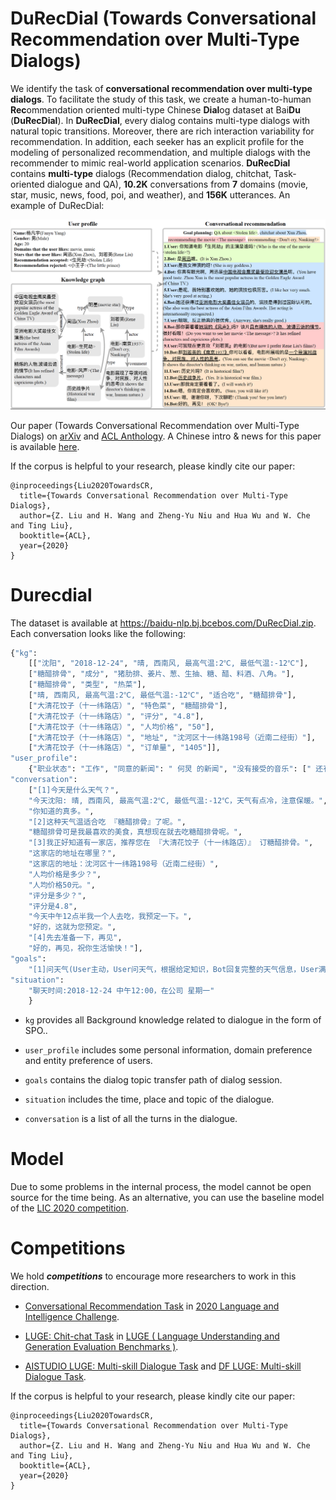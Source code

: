 DuRecDial (Towards Conversational Recommendation over Multi-Type Dialogs)
=============================

We identify the task of **conversational recommendation over multi-type dialogs**. To facilitate the study of this task, we create a human-to-human **Rec**ommendation oriented multi-type Chinese **Dial**og dataset at Bai**Du** (**DuRecDial**). In **DuRecDial**, every dialog contains multi-type dialogs with natural topic transitions. Moreover, there are rich interaction variability for recommendation. In addition, each seeker has an explicit profile for the modeling of personalized recommendation, and multiple dialogs with the recommender to mimic real-world application scenarios. **DuRecDial** contains **multi-type** dialogs (Recommendation dialog, chitchat, Task-oriented dialogue and QA), **10.2K** conversations from **7** domains (movie, star, music, news, food, poi, and weather), and **156K** utterances. An example of DuRecDial:

![example](images/Figure1.png)


Our paper (Towards Conversational Recommendation over Multi-Type Dialogs) on [arXiv](https://arxiv.org/abs/2005.03954) and [ACL Anthology](https://www.aclweb.org/anthology/2020.acl-main.98/). A Chinese intro & news for this paper is available [here](https://mp.weixin.qq.com/s/f3dCOc4Mog9eZTl0k5YQew). 

If the corpus is helpful to your research, please kindly cite our paper:

```
@inproceedings{Liu2020TowardsCR,
  title={Towards Conversational Recommendation over Multi-Type Dialogs},
  author={Z. Liu and H. Wang and Zheng-Yu Niu and Hua Wu and W. Che and Ting Liu},
  booktitle={ACL},
  year={2020}
}
```

# Durecdial
The dataset is available at https://baidu-nlp.bj.bcebos.com/DuRecDial.zip. Each conversation looks like the following:
```python
{"kg": 
    [["沈阳", "2018-12-24", "晴, 西南风, 最高气温:2℃, 最低气温:-12℃"], 
    ["糖醋排骨", "成分", "猪肋排、姜片、葱、生抽、糖、醋、料酒、八角。"], 
    ["糖醋排骨", "类型", "热菜"], 
    ["晴, 西南风, 最高气温:2℃, 最低气温:-12℃", "适合吃", "糖醋排骨"], 
    ["大清花饺子（十一纬路店）", "特色菜", "糖醋排骨"], 
    ["大清花饺子（十一纬路店）", "评分", "4.8"], 
    ["大清花饺子（十一纬路店）", "人均价格", "50"], 
    ["大清花饺子（十一纬路店）", "地址", "沈河区十一纬路198号（近南二经街）"], 
    ["大清花饺子（十一纬路店）", "订单量", "1405"]], 
"user_profile": 
    {"职业状态": "工作", "同意的新闻": " 何炅 的新闻", "没有接受的音乐": [" 还有我", "心火烧"], "喜欢的音乐": " 另一个自己", "年龄区间": "大于50", "拒绝": " 电影", "喜欢的明星": " 何炅", "接受的音乐": [" 向前奔跑", "思念的距离", "我是大侦探", "希望爱", "现在爱", "再见", "一路走过"], "居住地": "沈阳", "喜欢的poi": " 大清花饺子（十一纬路店）", "姓名": "陈轩奇", "同意的美食": " 糖醋排骨", "性别": "男"}, 
"conversation": 
    ["[1]今天是什么天气？", 
    "今天沈阳: 晴, 西南风, 最高气温:2℃, 最低气温:-12℃，天气有点冷，注意保暖。", 
    "你知道的真多。", 
    "[2]这种天气温适合吃 『糖醋排骨』了呢。", 
    "糖醋排骨可是我最喜欢的美食，真想现在就去吃糖醋排骨呢。", 
    "[3]我正好知道有一家店，推荐您在 『大清花饺子（十一纬路店）』 订糖醋排骨。", 
    "这家店的地址在哪里？", 
    "这家店的地址：沈河区十一纬路198号（近南二经街）", 
    "人均价格是多少？", 
    "人均价格50元。", 
    "评分是多少？", 
    "评分是4.8", 
    "今天中午12点半我一个人去吃，我预定一下。", 
    "好的，这就为您预定。", 
    "[4]先去准备一下，再见", 
    "好的，再见，祝你生活愉快！"], 
"goals": 
    "[1]问天气(User主动，User问天气，根据给定知识，Bot回复完整的天气信息，User满足并好评)-->[2]美食推荐(Bot主动推荐，这种天气温适合吃 『糖醋排骨』, User接受。需要聊2轮)-->[3]poi推荐(Bot主动，Bot推荐在 『大清花饺子（十一纬路店）』 订 『糖醋排骨』, User问 『大清花饺子（十一纬路店）』 的『人均价格』、『地址』、『评分』，Bot逐一回答后，最终User接受并提供预订信息:『就餐时间』 和 『就餐人数』)-->[4]再见", 
"situation": 
    "聊天时间:2018-12-24 中午12:00，在公司 星期一"
    }
```

- `kg` provides all Background knowledge related to dialogue in the form of SPO..

- `user_profile` includes some personal information, domain preference and entity preference of users.

- `goals` contains the dialog topic transfer path of dialog session.

- `situation` includes the time, place and topic of the dialogue.

- `conversation` is a list of all the turns in the dialogue.


# Model
Due to some problems in the internal process, the model cannot be open source for the time being. As an alternative, you can use the baseline model of the [LIC 2020 competition](NLP/Conversational-Recommendation-BASELINE).


# Competitions
We hold ___competitions___ to encourage more researchers to work in this direction.

* [Conversational Recommendation Task](https://aistudio.baidu.com/aistudio/competition/detail/29) in [2020 Language and Intelligence Challenge](http://lic2020.cipsc.org.cn/).

* [LUGE: Chit-chat Task](https://aistudio.baidu.com/aistudio/competition/detail/48/) in [LUGE ( Language Understanding and Generation Evaluation Benchmarks )](https://www.luge.ai/).

* [AISTUDIO LUGE: Multi-skill Dialogue Task](https://aistudio.baidu.com/aistudio/competition/detail/55) and [DF LUGE: Multi-skill Dialogue Task](https://www.datafountain.cn/competitions/470).



If the corpus is helpful to your research, please kindly cite our paper:

```
@inproceedings{Liu2020TowardsCR,
  title={Towards Conversational Recommendation over Multi-Type Dialogs},
  author={Z. Liu and H. Wang and Zheng-Yu Niu and Hua Wu and W. Che and Ting Liu},
  booktitle={ACL},
  year={2020}
}
```